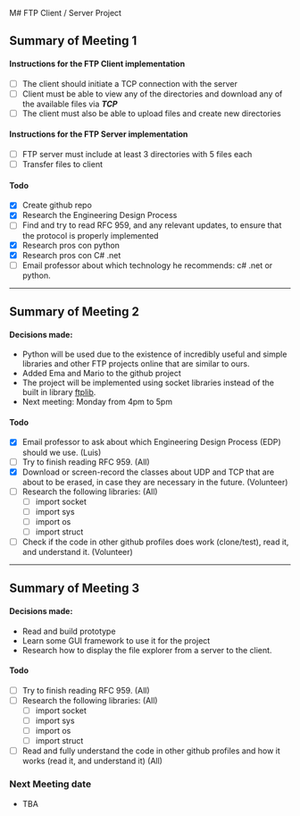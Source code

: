 M# FTP Client / Server Project

## Summary of Meeting 1

#### Instructions for the FTP Client implementation

-   [ ] The client should initiate a TCP connection with the server  
-   [ ] Client must be able to view any of the directories and download any of the available files via **_TCP_**
-   [ ] The client must also be able to upload files and create new directories

#### Instructions for the FTP Server implementation

-   [ ] FTP server must include at least 3 directories with 5 files each
-   [ ] Transfer files to client

#### Todo

-   [x] Create github repo
-   [x] Research the Engineering Design Process
-   [ ] Find and try to read RFC 959, and any relevant updates, to ensure that the protocol is properly implemented
-   [x] Research pros con python
-   [x] Research pros con C# .net
-   [ ] Email professor about which technology he recommends: c# .net or python.
    <br>

* * *

## Summary of Meeting 2

#### Decisions made:

-   Python will be used due to  the existence of incredibly useful and simple libraries and other  FTP projects online that are similar to ours.  
-   Added Ema and Mario to the github project
-   The project will be implemented using socket libraries instead of the built in library [ftplib](https://docs.python.org/3/library/ftplib.html).
-   Next meeting: Monday from 4pm to 5pm

#### Todo

-   [x] Email professor to ask about which Engineering Design Process (EDP) should we use. (Luis)
-   [ ] Try to finish reading RFC 959. (All)
-   [x] Download or screen-record the classes about UDP and TCP that are about to be erased, in case they are necessary in the future. (Volunteer)
-   [ ] Research the following libraries: (All)
    -   [ ] import socket
    -   [ ] import sys
    -   [ ] import os
    -   [ ] import struct
-   [ ] Check if the code in other github profiles does work (clone/test), read it, and understand it. (Volunteer)

* * *

## Summary of Meeting 3

#### Decisions made:

-   Read and build prototype
-   Learn some GUI framework to use it for the project
-   Research how to display the file explorer from a server to the client.

#### Todo

-   [ ] Try to finish reading RFC 959. (All)
-   [ ] Research the following libraries: (All)
    -   [ ] import socket
    -   [ ] import sys
    -   [ ] import os
    -   [ ] import struct
-   [ ] Read and fully understand the code in other github profiles and how it works (read it, and understand it) (All)

### Next Meeting date
- TBA

